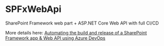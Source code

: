 # SPFxWebApi
SharePoint Framework web part + ASP.NET Core Web API with full CI/CD

More details here: [Automating the build and release of a SharePoint Framework app & Web API using Azure DevOps](https://emilcraciun.net/automating-the-build-and-release-of-a-spfx-app-and-web-api-using-azure-devops/)